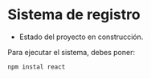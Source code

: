 <h1>Sistema de registro</h1>

- Estado del proyecto en construcción.

Para ejecutar el sistema, debes poner:

```npm instal react```
